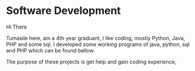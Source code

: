 # Software Development

Hi There

Tumasile here, am a 4th year graduant, I like coding, mostly Python, Java, PHP and some sql.
I developed some working programs of java, python, sql and PHP which can be found bellow.

The purpose of these projects is get help and gain coding experience,
